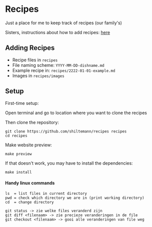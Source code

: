 # Recipes

Just a place for me to keep track of recipes (our family's)

Sisters, instructions about how to add recipes: [here](INSTRUCTIONS.md)

## Adding Recipes

- Recipe files in `recipes`
- File naming scheme: `YYYY-MM-DD-dishname.md`
- Example recipe in: `recipes/2222-01-01-example.md`
- Images in `recipes/images`

## Setup

First-time setup:

Open terminal and go to location where you want to clone the recipes

Then clone the repository:

```
git clone https://github.com/shiltemann/recipes recipes
cd recipes
```

Make website preview:

```
make preview
```

If that doesn't work, you may have to install the dependencies:

```
make install
```

#### Handy linux commands

```
ls  = list files in current directory
pwd = check which directory we are in (print working directory)
cd  = change directory

git status -> zie welke files veranderd zijn
git diff <filenaam> -> zie precieze veranderingen in de file
git checkout <filenaam> -> gooi alle veranderingen van file weg
```
